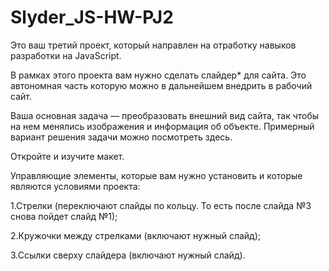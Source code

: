 # Slyder_JS-HW-PJ2

Это ваш третий проект, который направлен на отработку навыков разработки на JavaScript.

В рамках этого проекта вам нужно сделать слайдер* для сайта. Это автономная часть которую можно в дальнейшем внедрить в рабочий сайт. 

Ваша основная задача — преобразовать внешний вид сайта, так чтобы на нем менялись изображения и информация об объекте. Примерный вариант решения задачи можно посмотреть здесь.

Откройте и изучите макет.

Управляющие элементы, которые вам нужно установить и которые являются условиями проекта:

1.Стрелки (переключают слайды по кольцу. То есть после слайда №3 снова пойдет слайд №1);

2.Кружочки между стрелками (включают нужный слайд);

3.Ссылки сверху слайдера (включают нужный слайд).
